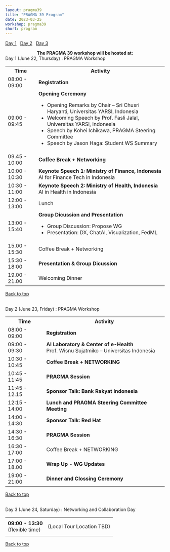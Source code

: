 ```yaml
---
layout: pragma39
title: "PRAGMA 39 Program"
date: 2023-03-25
workshop: pragma39
short: program
---
```


[Day 1](#day1)&nbsp;&nbsp; [Day 2](#day2)&nbsp;&nbsp; [Day 3](#day3)&nbsp;&nbsp;

<div class="alert">
  <center>
    <b>The PRAGMA 39 workshop will be hosted at:</b>
  </center>
</div>

<div class="border39" id="day1">Day 1 (June 22, Thursday) : PRAGMA Workshop</div>

<table class="program39">
  <tbody><tr>
    <th>Time</th>
    <th>Activity</th>
  </tr>
  <tr>
    <td>08:00 - 09:00</td>
    <td><b>Registration</b></td>
  </tr>
  <tr>
    <td>09:00 - 09:45</td>
    <td><b>Opening Ceremony</b> </br>
      <ul>
        <li>Opening Remarks by Chair – Sri Chusri Haryanti, Universitas YARSI, Indonesia</li>
        <li>Welcoming Speech by Prof. Fasli Jalal, Universitas YARSI, Indonesia</li>
        <li>Speech by Kohei Ichikawa, PRAGMA Steering Committee</li>
        <li>Speech by Jason Haga: Student WS Summary</li>
      </ul>
    </td>
  </tr>
  <tr>
    <td>09.45 - 10:00</td>
    <td class="break"><b>Coffee Break + Networking</b></td>
  </tr>
  <tr>
    <td>10:00 - 10:30</td>
    <td><b>Keynote Speech 1: Ministry of Finance, Indonesia</b> </br>
      AI for Finance Tech in Indonesia
    </td>
  </tr>
  <tr>
    <td>10:30 - 11:00</td>
    <td><b>Keynote Speech 2: Ministry of Health, Indonesia</b> </br>
      AI in Health in Indonesia
    </td>
  </tr>
  <tr>
    <td>12:00 - 13:00</td>
     <td class="break">Lunch</td>
  </tr>
  <tr>
    <td>13:00 - 15:40</td>
    <td><b>Group Dicussion and Presentation</b>
      <ul>
        <li>Group Discussion: Propose WG</li>
        <li>Presentation: DX, ChatAI, Visualization, FedML</li>
      </ul>
    </td>
  </tr>
  <tr>
    <td>15.00 - 15:30</td>
    <td class="break">Coffee Break  + Networking </td>
  </tr>
  <tr>
    <td>15:30 - 18:00</td>
    <td><b>Presentation & Group Dicussion</b>
    </td>
  </tr>
    <tr>
    <td>19.00 - 21.00</td>
    <td class="break">Welcoming Dinner </td>
  </tr>

</tbody></table>

[Back to top](/pragma39-program)

<br>

<div class="border39" id="day2">Day 2 (June 23, Friday) : PRAGMA Workshop</div>

<table class="program39">
  <tbody><tr>
    <th>Time</th>
    <th>Activity</th>
  </tr>
  <tr>
    <td>08:00 - 09:00</td>
    <td><b>Registration</b></td>
  </tr>
  <tr>
    <td>09:00 - 09:30</td>
    <td><b>AI Laboratory & Center of e-Health</b></br>
      Prof. Wisnu Sujatmiko – Universitas Indonesia
      </ul>
    </td>
  </tr>
  <tr>
    <td>10:30 - 10:45</td>
    <td class="break"><b>Coffee Break + NETWORKING</b></td>
  </tr>
  <tr>
    <td>10:45 - 11:45</td>
    <td><b>PRAGMA Session</b><br>
    </td>
  </tr>
    <tr>
    <td>11:45 - 12.15</td>
    <td><b>Sponsor Talk: Bank Rakyat Indonesia</b><br>
    </td>
  </tr>
  <tr>
    <td>12:15 - 14:00</td>
    <td><b>Lunch and PRAGMA Steering Committee Meeting</b></td>
  </tr>
  <tr>
    <td>14:00 - 14:30</td>
    <td><b>Sponsor Talk: Red Hat</b> <br>
    </td>
  </tr>
  <tr>
    <td>14:30 - 16:30</td>
    <td><b>PRAGMA Session</b> <br>
    </td>
  </tr>
  <tr>
    <td>16:30 - 17:00</td>
    <td class="break">Coffee Break  + NETWORKING</td>
  </tr>
  <tr>
    <td>17:00 - 18.00</td>
    <td><b>Wrap Up - WG Updates</b>
    </td>
  </tr>
  <tr>
    <td>19:00 - 21:00</td>
    <td><b>Dinner and Clossing Ceremony</b>
    </td>
  </tr>
</tbody></table>

[Back to top](/pragma39-program)

<br>

<div class="border39" id="day3">Day 3 (June 24, Saturday) : Networking and Collaboration Day</div>

<table class="program39">
<tbody><tr><td>
<b>09:00 - 13:30</b>
<br>(flexible time)
</td><td>

(Local Tour Location TBD)

</td></tr>
</tbody></table>

[Back to top](/pragma39-program)

<br>
